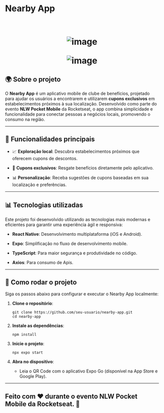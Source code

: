 
# Nearby App

<br>

<h1 align="center" >

![image](https://github.com/user-attachments/assets/5f5d68c2-41e9-48bb-a474-b04723f6b324)


![image](https://github.com/user-attachments/assets/5eb34ae4-fa20-438c-9a11-050016b4dae5)


## 🌍 Sobre o projeto

O **Nearby App** é um aplicativo mobile de clube de benefícios, projetado para ajudar os usuários a encontrarem e utilizarem **cupons exclusivos** em estabelecimentos próximos à sua localização. Desenvolvido como parte do evento **NLW Pocket Mobile** da Rocketseat, o app combina simplicidade e funcionalidade para conectar pessoas a negócios locais, promovendo o consumo na região.

----------

## 🌟 Funcionalidades principais

-   📈 **Exploração local**: Descubra estabelecimentos próximos que oferecem cupons de descontos.

-   🎁 **Cupons exclusivos**: Resgate benefícios diretamente pelo aplicativo.

-   📊 **Personalização**: Receba sugestões de cupons baseadas em sua localização e preferências.


----------

## 📊 Tecnologias utilizadas

Este projeto foi desenvolvido utilizando as tecnologias mais modernas e eficientes para garantir uma experiência ágil e responsiva:

-   **React Native**: Desenvolvimento multiplataforma (iOS e Android).

-   **Expo**: Simplificação no fluxo de desenvolvimento mobile.

-   **TypeScript**: Para maior segurança e produtividade no código.

-   **Axios**: Para consumo de Apis.


----------

## 🔧 Como rodar o projeto

Siga os passos abaixo para configurar e executar o Nearby App localmente:

1.  **Clone o repositório**:

    ```
    git clone https://github.com/seu-usuario/nearby-app.git
    cd nearby-app
    ```

2.  **Instale as dependências**:

    ```
    npm install
    ```

3.  **Inicie o projeto**:

    ```
    npx expo start
    ```

4.  **Abra no dispositivo**:

    -   Leia o QR Code com o aplicativo Expo Go (disponível na App Store e Google Play).


----------

## Feito com ❤️ durante o evento NLW Pocket Mobile da Rocketseat. 🚀